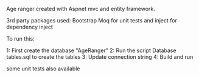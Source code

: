 Age ranger created with Aspnet mvc and entity framework.

3rd party packages used:
Bootstrap
Moq for unit tests
and inject for dependency inject

To run this:

1: First create the database "AgeRanger" 
2: Run the script Database tables.sql to create the tables
3: Update connection string
4: Build and run

some unit tests also available
